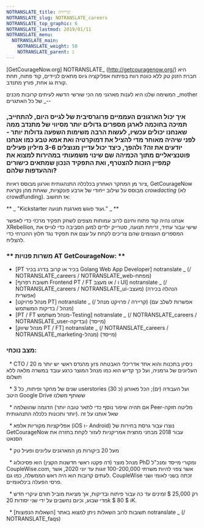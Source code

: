 ```yaml
---
NOTRANSLATE_title: קריירה
NOTRANSLATE_slug: NOTRANSLATE_careers
NOTRANSLATE_top_graphic: 6
NOTRANSLATE_lastmod: 2019/01/11
NOTRANSLATE_menu:
  NOTRANSLATE_main:
    NOTRANSLATE_weight: 50
    NOTRANSLATE_parent: כ
---
```


[GetCourageNow.org] NOTRANSLATE_ (http://getcouragenow.org/) היא חברת הזנק טק ללא כוונת רווח בפיתוח אפליקציה גיוס מתאים לניידים, קוד פתוח, תחת קורת גג אחת, פורץ מתנדב.

המשימה שלנו היא לענות מארגני מה הכי שורשי הדשא לעיתים קרובות מכנים _mother של כל האתגרים _--

### איך יכול הארגונים העממיים פרוגרסיבית של לגייס היום, להתחייב, תמיכה בחוכמה לארגן מספרים גדולים יותר מסיווי של מתנדב ממה שאנחנו יכולים עכשיו, לעשות הרבה משימות השפעה גדולות יותר - לפני שיהיה מאוחר מדי להציל את דמוקרטיה ואת אמא טבע כמו אנחנו יודעים את זה? ולהפך, כיצד יכול עדיין מנוצלים 3-6 מיליון פעילים פוטנציאליים מתוך הכמיהה שם שינוי משמעותי במהירות למצוא את קמפיין הזכות להצטרף, ואת התפקיד הנכון שמתאים כישורים וההעדפות שלהם?

ציור מן המחקר האחרון בכלכלה התנהגותית וארגון מבוסס ראיות, GetCourageNow מבוסס על שילוב ייחודי של ארבע פונקציות, שאחת מהן נקראת _crowdacting_ (לא crowdfunding). אז תחשוב:

** _ "Kickstarter ועוד פוגש מארגנת תנועה." _ **

אנחנו נהיה קוד פתוח וחינם לרוב עמותות מצפים לשחק תפקיד מרכזי כדי לאפשר XRebellion, שישי עבור עתיד, זריחת תנועה, סטרייק ילדים למען הסביבה כדי לגייס את המספרים העצומים שהם צריכים לקחת על עצם את תפקיד נגד חלוץ ההכרחי כדי להצליח.

### ** משרות פנויות AT GetCourageNow: **

- [PT בכיר או קרוב בדרג בכיר Golang Web App Developer] notranslate _ (/ NOTRANSLATE_careers / NOTRANSLATE_web-מפתח)
- [תשובת רפרוף Frontend PT / FT ו / או מעצב UI] notranslate _ (/ NOTRANSLATE_careers / NOTRANSLATE_ui-מעצב) (הנהלה בכירה אפשרית)
- [מנהל פרויקט PT] notranslate _ (/ קריירה / פרויקט מנהל) (אפשרות לשלב עם מנהל / בדיקות המשתמש)
- [PT / FT מנהל משתמש-Testing] notranslate _ (/ NOTRANSLATE_careers / NOTRANSLATE_user-ובדיקה) (מייסד)
- [מנהל שיווק PT / FT] notranslate _ (/ NOTRANSLATE_careers / NOTRANSLATE_marketing-מנהל) (מייסד)

### **מצב נוכחי:**

  * CTO / מהנדס ראשי יש יותר מ 20 yrs ניסיון בתכנות והוא אחד אדריכלי האבטחה העליונים של גרמניה, ועל כך קדיש הוא כמו מנהל המוצר כרגע עובד במשרה מלאה ללא תשלום

  * 3 שנים של מחקר ופיתוח, כל userstories (כ 30) ועל העבודה (ים); הכל מאורגן היטב Google Drive ששותף משלנו

  * הדגמה שהושלמה (אם תהיה שיפור נוסף כדי לתאר טובה יותר Peer-מליטה חזקה יותר ותכונות כלכלה התנהגותית). שאל אותנו על זה

  * אפליקציות מקוריות אלפא (iOS ו- Android) נוצרו עבור גרסת בחירות של GetCourageNow עבור 2018 מבחני מחצית אמריקניות לעזור לקחת בחזרה את הסנאט

  * מעל 20 ביקורות מן המארגנים עליונים ופעיל טק

  * מנהל מוצר (דה פקטו ראשי חדשנות הקצין) הוא פסיכולוג PhD ומקורי מייסד ומנכ"ל CoupleWise.com, אשר צפוי להיות משרתי 100-200,000 זוגות עד יוני 2020, אשר לעתים קרובות הוא היה ראש הממשלה, כמו גם. CoupleWise זכתה בשני לאומי ושני פרסי הפעלה בינלאומיים.

  * רק 25,000 $ זמינים עד כה עבור פיתוח ובדיקות, אך מציאת מוביל תורם עיקרי חדש מדי שבוע, וכיום נחשבים על ידי שני יסודות 20k $ ו $ 80K.

  * תשובות לרוב השאלות ניתן למצוא באתר [השאלות הנפוצות] notranslate _ (/ NOTRANSLATE_faqs)
